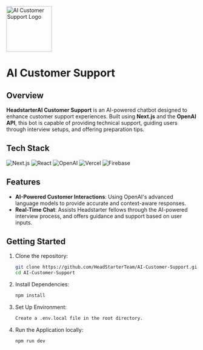 <img src="utils/theheadstarter_logo.jpeg" alt="AI Customer Support Logo" width="120" height="120">

# AI Customer Support

## Overview
**HeadstarterAI Customer Support** is an AI-powered chatbot designed to enhance customer support experiences. Built using **Next.js** and the **OpenAI API**, this bot is capable of providing technical support, guiding users through interview setups, and offering preparation tips. 

## Tech Stack
![Next.js](https://img.shields.io/badge/Next.js-000000?style=for-the-badge&logo=nextdotjs&logoColor=white)
![React](https://img.shields.io/badge/React-61DAFB?style=for-the-badge&logo=react&logoColor=white)
![OpenAI](https://img.shields.io/badge/OpenAI-412991?style=for-the-badge&logo=openai&logoColor=white)
![Vercel](https://img.shields.io/badge/Vercel-000000?style=for-the-badge&logo=vercel&logoColor=white)
![Firebase](https://img.shields.io/badge/Firebase-FFCA28?style=for-the-badge&logo=firebase&logoColor=white)


## Features
- **AI-Powered Customer Interactions**: Using OpenAI's advanced language models to provide accurate and context-aware responses.
- **Real-Time Chat**: Assists Headstarter fellows through the AI-powered interview process, and offers guidance and support based on user inputs.

## Getting Started
1. Clone the repository:
   ```bash
   git clone https://github.com/HeadStarterTeam/AI-Customer-Support.git
   cd AI-Customer-Support
2. Install Dependencies:
   ```bash
   npm install
3. Set Up Environment:
   ```bash
   Create a .env.local file in the root directory.
4. Run the Application locally:
   ```bash
   npm run dev
